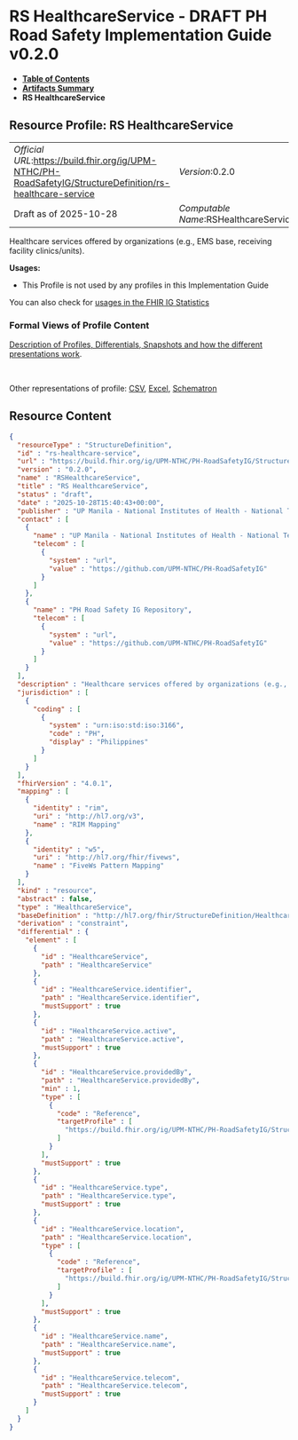 # RS HealthcareService - DRAFT PH Road Safety Implementation Guide v0.2.0

* [**Table of Contents**](toc.md)
* [**Artifacts Summary**](artifacts.md)
* **RS HealthcareService**

## Resource Profile: RS HealthcareService 

| | |
| :--- | :--- |
| *Official URL*:https://build.fhir.org/ig/UPM-NTHC/PH-RoadSafetyIG/StructureDefinition/rs-healthcare-service | *Version*:0.2.0 |
| Draft as of 2025-10-28 | *Computable Name*:RSHealthcareService |

 
Healthcare services offered by organizations (e.g., EMS base, receiving facility clinics/units). 

**Usages:**

* This Profile is not used by any profiles in this Implementation Guide

You can also check for [usages in the FHIR IG Statistics](https://packages2.fhir.org/xig/example.fhir.ph.roadsafety|current/StructureDefinition/rs-healthcare-service)

### Formal Views of Profile Content

 [Description of Profiles, Differentials, Snapshots and how the different presentations work](http://build.fhir.org/ig/FHIR/ig-guidance/readingIgs.html#structure-definitions). 

 

Other representations of profile: [CSV](StructureDefinition-rs-healthcare-service.csv), [Excel](StructureDefinition-rs-healthcare-service.xlsx), [Schematron](StructureDefinition-rs-healthcare-service.sch) 



## Resource Content

```json
{
  "resourceType" : "StructureDefinition",
  "id" : "rs-healthcare-service",
  "url" : "https://build.fhir.org/ig/UPM-NTHC/PH-RoadSafetyIG/StructureDefinition/rs-healthcare-service",
  "version" : "0.2.0",
  "name" : "RSHealthcareService",
  "title" : "RS HealthcareService",
  "status" : "draft",
  "date" : "2025-10-28T15:40:43+00:00",
  "publisher" : "UP Manila - National Institutes of Health - National Telehealth Center",
  "contact" : [
    {
      "name" : "UP Manila - National Institutes of Health - National Telehealth Center",
      "telecom" : [
        {
          "system" : "url",
          "value" : "https://github.com/UPM-NTHC/PH-RoadSafetyIG"
        }
      ]
    },
    {
      "name" : "PH Road Safety IG Repository",
      "telecom" : [
        {
          "system" : "url",
          "value" : "https://github.com/UPM-NTHC/PH-RoadSafetyIG"
        }
      ]
    }
  ],
  "description" : "Healthcare services offered by organizations (e.g., EMS base, receiving facility clinics/units).",
  "jurisdiction" : [
    {
      "coding" : [
        {
          "system" : "urn:iso:std:iso:3166",
          "code" : "PH",
          "display" : "Philippines"
        }
      ]
    }
  ],
  "fhirVersion" : "4.0.1",
  "mapping" : [
    {
      "identity" : "rim",
      "uri" : "http://hl7.org/v3",
      "name" : "RIM Mapping"
    },
    {
      "identity" : "w5",
      "uri" : "http://hl7.org/fhir/fivews",
      "name" : "FiveWs Pattern Mapping"
    }
  ],
  "kind" : "resource",
  "abstract" : false,
  "type" : "HealthcareService",
  "baseDefinition" : "http://hl7.org/fhir/StructureDefinition/HealthcareService",
  "derivation" : "constraint",
  "differential" : {
    "element" : [
      {
        "id" : "HealthcareService",
        "path" : "HealthcareService"
      },
      {
        "id" : "HealthcareService.identifier",
        "path" : "HealthcareService.identifier",
        "mustSupport" : true
      },
      {
        "id" : "HealthcareService.active",
        "path" : "HealthcareService.active",
        "mustSupport" : true
      },
      {
        "id" : "HealthcareService.providedBy",
        "path" : "HealthcareService.providedBy",
        "min" : 1,
        "type" : [
          {
            "code" : "Reference",
            "targetProfile" : [
              "https://build.fhir.org/ig/UPM-NTHC/PH-RoadSafetyIG/StructureDefinition/rs-organization"
            ]
          }
        ],
        "mustSupport" : true
      },
      {
        "id" : "HealthcareService.type",
        "path" : "HealthcareService.type",
        "mustSupport" : true
      },
      {
        "id" : "HealthcareService.location",
        "path" : "HealthcareService.location",
        "type" : [
          {
            "code" : "Reference",
            "targetProfile" : [
              "https://build.fhir.org/ig/UPM-NTHC/PH-RoadSafetyIG/StructureDefinition/rs-incident-location-incident"
            ]
          }
        ],
        "mustSupport" : true
      },
      {
        "id" : "HealthcareService.name",
        "path" : "HealthcareService.name",
        "mustSupport" : true
      },
      {
        "id" : "HealthcareService.telecom",
        "path" : "HealthcareService.telecom",
        "mustSupport" : true
      }
    ]
  }
}

```
